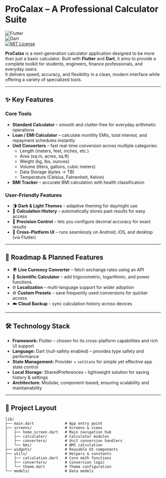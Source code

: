 # ProCalax – A Professional Calculator Suite  
![Flutter](https://img.shields.io/badge/Flutter-02569B?logo=flutter&logoColor=white)  
![Dart](https://img.shields.io/badge/Dart-0175C2?logo=dart&logoColor=white)  
[![MIT License](https://img.shields.io/badge/license-MIT-blue.svg)](https://github.com/satyambittu/Calculator-Master/blob/main/LICENSE)  

**ProCalax** is a next-generation calculator application designed to be more than just a basic calculator. Built with **Flutter** and **Dart**, it aims to provide a complete toolkit for students, engineers, finance professionals, and everyday users.  
It delivers speed, accuracy, and flexibility in a clean, modern interface while offering a variety of specialized tools.  

---

## ✨ Key Features

### Core Tools
- **Standard Calculator** – smooth and clutter-free for everyday arithmetic operations  
- **Loan / EMI Calculator** – calculate monthly EMIs, total interest, and repayment schedules instantly  
- **Unit Converters** – fast real-time conversion across multiple categories:  
  - Length (meters, feet, inches, etc.)  
  - Area (sq.m, acres, sq.ft)  
  - Weight (kg, lbs, ounces)  
  - Volume (liters, gallons, cubic meters)  
  - Data Storage (bytes → TB)  
  - Temperature (Celsius, Fahrenheit, Kelvin)  
- **BMI Tracker** – accurate BMI calculation with health classification  

### User-Friendly Features
- 🌗 **Dark & Light Themes** – adaptive theming for day/night use  
- 📝 **Calculation History** – automatically stores past results for easy access  
- 🎯 **Precision Control** – lets you configure decimal accuracy for exact results  
- 📱 **Cross-Platform UI** – runs seamlessly on Android, iOS, and desktop (via Flutter)  

---

## 🚀 Roadmap & Planned Features
- 🌍 **Live Currency Converter** – fetch exchange rates using an API  
- 🔬 **Scientific Calculator** – add trigonometric, logarithmic, and power functions  
- 🌐 **Localization** – multi-language support for wider adoption  
- ⚙️ **Custom Presets** – save frequently used conversions for quicker access  
- ☁️ **Cloud Backup** – sync calculation history across devices  

---

## 🛠️ Technology Stack

- **Framework:** Flutter – chosen for its cross-platform capabilities and rich UI support  
- **Language:** Dart (null-safety enabled) – provides type safety and performance  
- **State Management:** Provider + `setState` for simple yet effective app state control  
- **Local Storage:** SharedPreferences – lightweight solution for saving history & settings  
- **Architecture:** Modular, component-based, ensuring scalability and maintainability  

---

## 📂 Project Layout
```plaintext
lib/
├── main.dart              # App entry point
├── screens/               # Screens & views
│   ├── home_screen.dart   # Main navigation hub
│   ├── calculator/        # Calculator modules
│   ├── converters/        # Unit conversion handlers
│   └── bmi/               # BMI calculation
├── widgets/               # Reusable UI components
├── utils/                 # Helpers & constants
│   ├── calculation.dart   # Core math functions
│   ├── converters/        # Conversion logic
│   └── theme.dart         # Theme configuration
└── models/                # Data models

